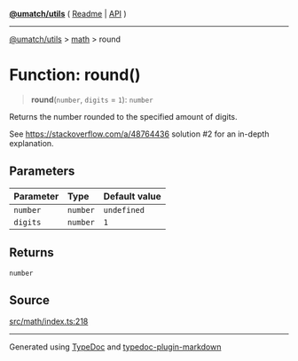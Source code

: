 [**@umatch/utils**](../../README.md) ( [Readme](../../README.md) \| [API](../../API.md) )

---

[@umatch/utils](../../API.md) > [math](../README.md) > round

# Function: round()

> **round**(`number`, `digits` = `1`): `number`

Returns the number rounded to the specified amount of digits.

See https://stackoverflow.com/a/48764436 solution #2 for an
in-depth explanation.

## Parameters

| Parameter | Type     | Default value |
| :-------- | :------- | :------------ |
| `number`  | `number` | `undefined`   |
| `digits`  | `number` | `1`           |

## Returns

`number`

## Source

[src/math/index.ts:218](https://github.com/umatch-oficial/utils/blob/a4be831/src/math/index.ts#L218)

---

Generated using [TypeDoc](https://typedoc.org/) and [typedoc-plugin-markdown](https://www.npmjs.com/package/typedoc-plugin-markdown)
